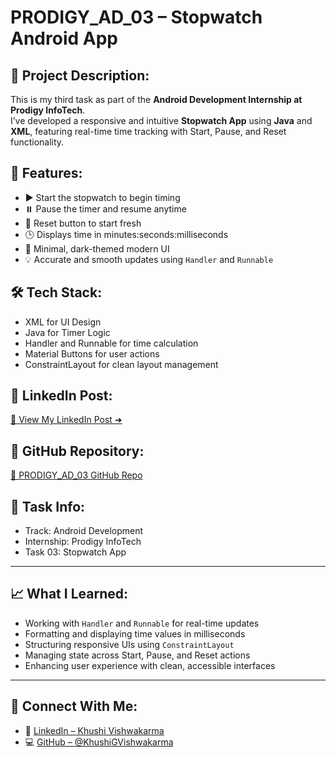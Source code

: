 # PRODIGY_AD_03 – Stopwatch Android App

## 📱 Project Description:
This is my third task as part of the **Android Development Internship at Prodigy InfoTech**.  
I’ve developed a responsive and intuitive **Stopwatch App** using **Java** and **XML**, featuring real-time time tracking with Start, Pause, and Reset functionality.

## 🔧 Features:
- ▶️ Start the stopwatch to begin timing
- ⏸️ Pause the timer and resume anytime
- 🔁 Reset button to start fresh
- 🕒 Displays time in minutes:seconds:milliseconds
- 🌙 Minimal, dark-themed modern UI
- 💡 Accurate and smooth updates using `Handler` and `Runnable`

## 🛠️ Tech Stack:
- XML for UI Design
- Java for Timer Logic
- Handler and Runnable for time calculation
- Material Buttons for user actions
- ConstraintLayout for clean layout management

## 📎 LinkedIn Post:
[🔗 View My LinkedIn Post ➜](https://www.linkedin.com/posts/khushi-vishwakarma-152188341_androiddevelopment-java-stopwatchapp-activity-7328819039877656576-4EqB?utm_source=share&utm_medium=member_desktop&rcm=ACoAAFWiGs4BdFdE1dlYyl_9NpIWNoSnGlDpcL0) 
## 📂 GitHub Repository:
[🔗 PRODIGY_AD_03 GitHub Repo](https://github.com/KhushiGVishwakarma/PRODIGY_AD_03)

## 📌 Task Info:
- Track: Android Development  
- Internship: Prodigy InfoTech  
- Task 03: Stopwatch App

---

## 📈 What I Learned:
- Working with `Handler` and `Runnable` for real-time updates
- Formatting and displaying time values in milliseconds
- Structuring responsive UIs using `ConstraintLayout`
- Managing state across Start, Pause, and Reset actions
- Enhancing user experience with clean, accessible interfaces

---

## 🚀 Connect With Me:
- 💼 [LinkedIn – Khushi Vishwakarma](https://www.linkedin.com/in/khushi-vishwakarma-152188341)
- 💻 [GitHub – @KhushiGVishwakarma](https://github.com/KhushiGVishwakarma)
